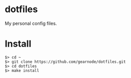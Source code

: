 # dotfiles
My personal config files.

# Install

```shell
$> cd ~
$> git clone https://github.com/gearnode/dotfiles.git
$> cd dotfiles
$> make install
```
